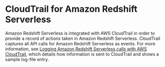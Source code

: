 # CloudTrail for Amazon Redshift Serverless<a name="serverless-cloudtrail"></a>

Amazon Redshift Serverless is integrated with AWS CloudTrail in order to provide a record of actions taken in Amazon Redshift Serverless\. CloudTrail captures all API calls for Amazon Redshift Serverless as events\. For more information, see [Logging Amazon Redshift Serverless calls with AWS CloudTrail](serverless-logging-using-cloudtrail.md), which details how information is sent to CloudTrail and shows a sample log\-file entry\.